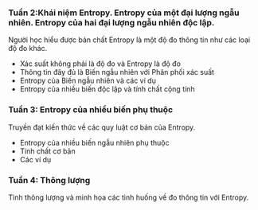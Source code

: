 ### Tuần 2:Khái niệm Entropy. Entropy của một đại lượng ngẫu nhiên. Entropy của hai đại lượng ngẫu nhiên độc lập.
Người học hiểu được bản chất Entropy là một độ đo thông  tin như các loại độ đo khác.
- Xác suất không phải là độ đo và Entropy là độ đo 
- Thông tin đây đủ là Biến ngẫu nhiên với Phân phối xác suất
- Entropy của Biến ngẫu nhiên và các ví dụ
- Entropy của nhiều biến độc lập và tính chất cộng tính
### Tuần 3: Entropy của nhiều biến phụ thuộc
Truyền đạt kiến thức về các quy luật cơ bản của Entropy.
- Entropy của nhiều biến ngẫu nhiên phụ thuộc
- Tính chất cơ bản
- Các ví dụ
### Tuần 4: Thông lượng
Tình thông lượng và minh họa các tình huống về đo thông tin với Entropy.
